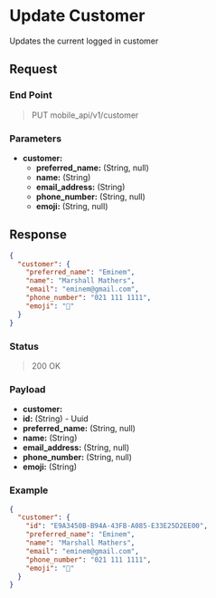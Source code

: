 # Update Customer

Updates the current logged in customer

## Request
### End Point
  > PUT mobile_api/v1/customer

### Parameters

- **customer:**
  - **preferred_name:** (String, null)
  - **name:** (String)
  - **email_address:** (String)
  - **phone_number:** (String, null)
  - **emoji:** (String, null)


## Response

```json
{
  "customer": {
    "preferred_name": "Eminem",
    "name": "Marshall Mathers",
    "email": "eminem@gmail.com",
    "phone_number": "021 111 1111",
    "emoji": "🍆"
  }
}
```

### Status
  > 200 OK

### Payload

- **customer:**
 - **id:** (String) - Uuid
 - **preferred_name:** (String,  null)
 - **name:** (String)
 - **email_address:** (String, null)
 - **phone_number:** (String, null)
 - **emoji:** (String)

### Example

```json
{
  "customer": {
    "id": "E9A3450B-B94A-43FB-A085-E33E25D2EE00",
    "preferred_name": "Eminem",
    "name": "Marshall Mathers",
    "email": "eminem@gmail.com",
    "phone_number": "021 111 1111",
    "emoji": "🍆"
  }
}
```

